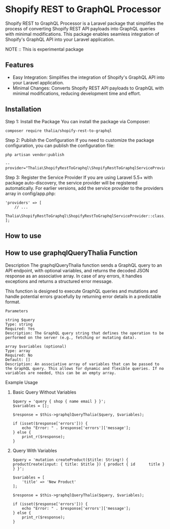 # Shopify REST to GraphQL Processor

Shopify REST to GraphQL Processor is a Laravel package that simplifies the process of converting Shopify REST API payloads into GraphQL queries with minimal modifications. This package enables seamless integration of Shopify's GraphQL API into your Laravel application.

NOTE :: This is experimental package 

## Features
 - Easy Integration: Simplifies the integration of Shopify's GraphQL API into your Laravel application.
 - Minimal Changes: Converts Shopify REST API payloads to GraphQL with minimal modifications, reducing development time and effort.

## Installation
Step 1: Install the Package
    You can install the package via Composer:
    
    composer require thalia/shopify-rest-to-graphql

Step 2: Publish the Configuration
    If you need to customize the package configuration, you can publish the configuration file:

    php artisan vendor:publish 
    
    --provider="Thalia\ShopifyRestToGraphql\ShopifyRestToGraphqlServiceProvider"
Step 3: Register the Service Provider
    If you are using Laravel 5.5+ with package auto-discovery, the service provider will be registered automatically. For earlier versions, add the service provider to the providers array in config/app.php:

    'providers' => [
        // ...
        Thalia\ShopifyRestToGraphql\ShopifyRestToGraphqlServiceProvider::class,
    ];


## How to use

## How to use graphqlQueryThalia Function 
Description
The graphqlQueryThalia function sends a GraphQL query to an API endpoint, with optional variables, and returns the decoded JSON response as an associative array. In case of any errors, it handles exceptions and returns a structured error message.

This function is designed to execute GraphQL queries and mutations and handle potential errors gracefully by returning error details in a predictable format.

    Parameters

    string $query
    Type: string
    Required: Yes
    Description: The GraphQL query string that defines the operation to be performed on the server (e.g., fetching or mutating data).

    array $variables (optional)
    Type: array
    Required: No
    Default: []
    Description: An associative array of variables that can be passed to the GraphQL query. This allows for dynamic and flexible queries. If no variables are needed, this can be an empty array.


Example Usage
1. Basic Query Without Variables

    ```
    $query = 'query { shop { name email } }';
    $variables = [];

    $response = $this->graphqlQueryThalia($query, $variables);

    if (isset($response['errors'])) {
        echo "Error: " . $response['errors']['message'];
    } else {
        print_r($response);
    }
    ```


2. Query With Variables

    ```
    $query = 'mutation createProduct($title: String!) { productCreate(input: { title: $title }) { product { id      title } } }';

    $variables = [
        'title' => 'New Product'
    ];

    $response = $this->graphqlQueryThalia($query, $variables);

    if (isset($response['errors'])) {
        echo "Error: " . $response['errors']['message'];
    } else {
        print_r($response);
    }
    ```
